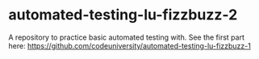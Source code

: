 # automated-testing-lu-fizzbuzz-2
 A repository to practice basic automated testing with. See the first part here: https://github.com/codeuniversity/automated-testing-lu-fizzbuzz-1
